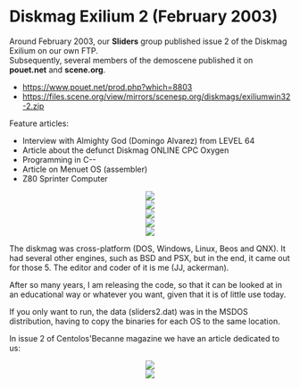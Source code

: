 
# Diskmag Exilium 2 (February 2003)

Around February 2003, our <b>Sliders</b> group published issue 2 of the Diskmag Exilium on our own FTP.<br>
Subsequently, several members of the demoscene published it on <b>pouet.net</b> and <b>scene.org</b>.

<ul>
 <li><a href='https://www.pouet.net/prod.php?which=8803'>https://www.pouet.net/prod.php?which=8803</a></li>
 <li><a href='https://files.scene.org/view/mirrors/scenesp.org/diskmags/exiliumwin32-2.zip'>https://files.scene.org/view/mirrors/scenesp.org/diskmags/exiliumwin32-2.zip</a></li>
</ul>  

Feature articles:
<ul>
 <li>Interview with Almighty God (Domingo Alvarez) from LEVEL 64</li>
 <li>Article about the defunct Diskmag ONLINE CPC Oxygen</li>
 <li>Programming in C--</li>
 <li>Article on Menuet OS (assembler)</li>
 <li>Z80 Sprinter Computer</li>
</ul>

<center><img src='preview/beos.jpg'></center>
<center><img src='preview/dos.jpg'></center>
<center><img src='preview/linux.jpg'></center>
<center><img src='preview/qnx.jpg'></center>
<center><img src='preview/win32.jpg'></center>

The diskmag was cross-platform (DOS, Windows, Linux, Beos and QNX). It had several other engines, such as BSD and PSX, but in the end, it came out for those 5.
The editor and coder of it is me (JJ, ackerman).<br>

After so many years, I am releasing the code, so that it can be looked at in an educational way or whatever you want, given that it is of little use today. <br>

If you only want to run, the data (sliders2.dat) was in the MSDOS distribution, having to copy the binaries for each OS to the same location.<br>

In issue 2 of Centolos'Becanne magazine we have an article dedicated to us:
<center><img src='preview/becanne02pag016.jpg'></center>
<center><img src='preview/becanne02pag017.jpg'></center>
